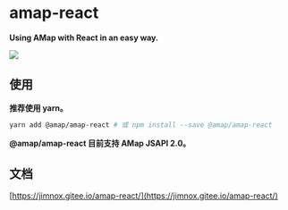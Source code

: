 # amap-react

**Using AMap with React in an easy way.**

![](https://jimnox.gitee.io/amap-react/img/logo-mini.png)

## 使用

**推荐使用 yarn。**

```bash
yarn add @amap/amap-react # 或 npm install --save @amap/amap-react
```

**@amap/amap-react 目前支持 AMap JSAPI 2.0。**

## 文档

[https://jimnox.gitee.io/amap-react/](https://jimnox.gitee.io/amap-react/)
